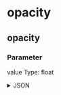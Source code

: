 # opacity

## opacity

### Parameter

value
  Type: float

<details><summary>JSON</summary>

```
{
  "Type": "opacity",
  "Name": "opacity",
  "Category": 7,
  "InputPins": [
    {
      "Connection": null,
      "Id": "value",
      "Type": "float"
    }
  ],
  "OutputPins": []
}
```

</details>

